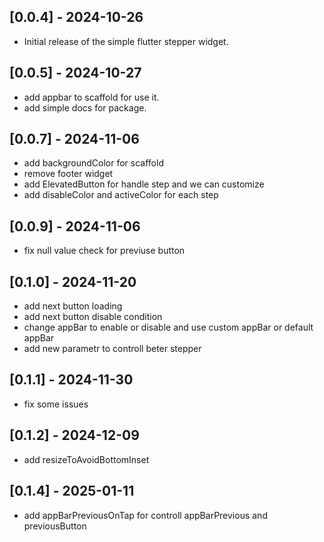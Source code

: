 ## [0.0.4] - 2024-10-26
- Initial release of the simple flutter stepper widget.

## [0.0.5] - 2024-10-27
- add appbar to scaffold for use it.
- add simple docs for package.
 
## [0.0.7] - 2024-11-06
- add backgroundColor for scaffold
- remove footer widget
- add ElevatedButton for handle step and we can customize
- add disableColor and activeColor for each step

## [0.0.9] - 2024-11-06
- fix null value check for previuse button

## [0.1.0] - 2024-11-20
- add next button loading
- add next button disable condition
- change appBar to enable or disable and use custom appBar or default appBar
- add new parametr to controll beter stepper

## [0.1.1] - 2024-11-30
- fix some issues

## [0.1.2] - 2024-12-09
- add resizeToAvoidBottomInset

## [0.1.4] - 2025-01-11
- add appBarPreviousOnTap for controll appBarPrevious and previousButton
